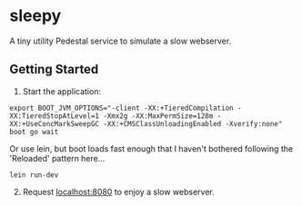 # sleepy

A tiny utility Pedestal service to simulate a slow webserver.

## Getting Started

1. Start the application:
```
export BOOT_JVM_OPTIONS="-client -XX:+TieredCompilation -XX:TieredStopAtLevel=1 -Xmx2g -XX:MaxPermSize=128m -XX:+UseConcMarkSweepGC -XX:+CMSClassUnloadingEnabled -Xverify:none"
boot go wait
```
Or use lein, but boot loads fast enough that I haven't bothered following the 'Reloaded' pattern here...
```
lein run-dev
```
2. Request [localhost:8080](http://localhost:8080/) to enjoy a slow webserver.

